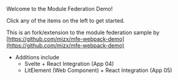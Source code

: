 Welcome to the Module Federation Demo!

Click any of the items on the left to get started.

This is an fork/extension to the module federation sample by [https://github.com/mizx/mfe-webpack-demo](https://github.com/mizx/mfe-webpack-demo)

- Additions include
    - Svelte + React Integration (App 04)
    - LitElement (Web Component) + React Integration (App 05)
